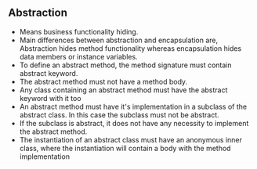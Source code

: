 ## Abstraction
- Means business functionality hiding.
- Main differences between abstraction and encapsulation are, Abstraction hides method functionality whereas encapsulation hides data members or instance variables.
- To define an abstract method, the method signature must contain abstract keyword.
- The abstract method must not have a method body.
- Any class containing an abstract method must have the abstract keyword with it too
- An abstract method must have it's implementation in a subclass of the abstract class. In this case the subclass must not be abstract.
- If the subclass is abstract, it does not have any necessity to implement the abstract method.
- The instantiation of an abstract class must have an anonymous inner class, where the instantiation will contain a body with the method implementation
